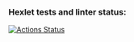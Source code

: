 ### Hexlet tests and linter status:
[![Actions Status](https://github.com/zhabinka/python-project-lvl1/workflows/hexlet-check/badge.svg)](https://github.com/zhabinka/python-project-lvl1/actions)